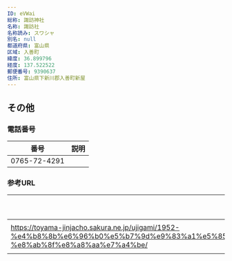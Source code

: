 ```yaml
---
ID: eVWai
総称: 諏訪神社
名称: 諏訪社
名称読み: スワシャ
別名: null
都道府県: 富山県
区域: 入善町
緯度: 36.899796
経度: 137.522522
郵便番号: 9390637
住所: 富山県下新川郡入善町新屋
---
```


## その他

### 電話番号

| 番号         | 説明 |
| ------------ | ---- |
| 0765-72-4291 |      |

### 参考URL

| URL                                                                                                                                                                                                                                      | 説明   |
| ---------------------------------------------------------------------------------------------------------------------------------------------------------------------------------------------------------------------------------------- | ------ |
| https://toyama-jinjacho.sakura.ne.jp/ujigami/1952-%e4%b8%8b%e6%96%b0%e5%b7%9d%e9%83%a1%e5%85%a5%e5%96%84%e7%94%ba%e6%96%b0%e5%b1%8b%ef%bc%9a%e6%97%a7%e3%80%80%e5%b3%b6%ef%bc%88%e3%82%b7%e3%83%9e%ef%bc%89-%e8%ab%8f%e8%a8%aa%e7%a4%be/ | 神社庁 |
